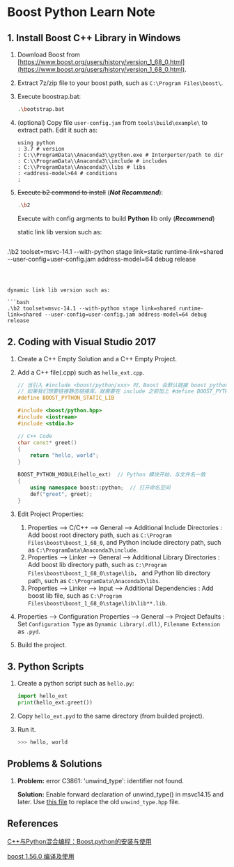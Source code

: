 # Boost Python Learn Note

## 1. Install Boost C++ Library in Windows

1. Download Boost from [https://www.boost.org/users/history/version_1_68_0.html](https://www.boost.org/users/history/version_1_68_0.html).

2. Extract 7z/zip file to your boost path, such as `C:\Program Files\boost\`.

3. Execute boostrap.bat:

   ```bash
   .\bootstrap.bat
   ```

4. (optional) Copy file `user-config.jam` from `tools\build\example\` to extract path. Edit it such as:

   ```jam
   using python
   : 3.7 # version
   : C:\\ProgramData\\Anaconda3\\python.exe # Interperter/path to dir
   : C:\\ProgramData\\Anaconda3\\include # includes
   : C:\\ProgramData\\Anaconda3\\libs # libs
   : <address-model>64 # conditions
   ;
   ```

5. ~~Execute b2 command to install~~ (***Not Recommend***):

   ```bash
   .\b2
   ```

   Execute with config argments to build **Python** lib only (***Recommend***) 

   static link lib version such as:
   
   ```bash
.\b2 toolset=msvc-14.1 --with-python stage link=static runtime-link=shared --user-config=user-config.jam address-model=64 debug release
   ```
   
   
   
   dynamic link lib version such as:
   
   ```bash
   .\b2 toolset=msvc-14.1 --with-python stage link=shared runtime-link=shared --user-config=user-config.jam address-model=64 debug release
   ```

## 2. Coding with Visual Studio 2017

1. Create a C++ Empty Solution and a C++ Empty Project.

2. Add a C++ file(.cpp) such as `hello_ext.cpp`.

   ```C++
   // 当引入 #include <boost/python/xxx> 时，Boost 会默认链接 boost_python 动态链接库，
   // 如果我们想要链接静态链接库，就需要在 include 之前加上 #define BOOST_PYTHON_STATIC_LIB
   #define BOOST_PYTHON_STATIC_LIB
   
   #include <boost/python.hpp>
   #include <iostream>
   #include <stdio.h>
   
   // C++ Code
   char const* greet()
   {
       return "hello, world";
   }
   
   BOOST_PYTHON_MODULE(hello_ext)  // Python 模块开始，与文件名一致
   {
       using namespace boost::python;  // 打开命名空间
       def("greet", greet);
   }
   ```

3. Edit Project Properties:
   1. Properties --> C/C++ --> General --> Additional Include Directories :  Add boost root directory path, such as `C:\Program Files\boost\boost_1_68_0`, and Python include directory path, such as `C:\ProgramData\Anaconda3\include`.
   2. Properties --> Linker --> General --> Additional Library Directories :  Add boost lib directory path, such as `C:\Program Files\boost\boost_1_68_0\stage\lib`， and Python lib directory path, such as `C:\ProgramData\Anaconda3\libs`.
   3. Properties --> Linker --> Input --> Additional Dependencies :  Add boost lib file, such as `C:\Program Files\boost\boost_1_68_0\stage\lib\lib**.lib`.
4. Properties --> Configuration Properties --> General --> Project Defaults :  Set `Configuration Type` as `Dynamic Library(.dll)`, `Filename Extension` as `.pyd`.
   
4. Build the project.

## 3. Python Scripts

1. Create a python script such as `hello.py`:

   ```python
   import hello_ext
   print(hello_ext.greet())
   ```

2. Copy `hello_ext.pyd` to the same directory (from builded project).

3. Run it.

   ```bash
   >>> hello, world
   ```

## Problems & Solutions

1. **Problem:** error C3861: 'unwind_type': identifier not found.

   **Solution:** Enable forward declaration of unwind_type() in msvc14.15 and later. Use [this file](https://github.com/boostorg/python/commit/0d0cd711a764a3b32d2cd19a1049eb9f36b4fd06) to replace the old `unwind_type.hpp` file.

## References

[C++与Python混合编程：Boost.python的安装与使用](https://www.jianshu.com/p/5ccf00a6ca28)

[boost 1.56.0 编译及使用](https://www.cnblogs.com/zhcncn/p/3950477.html)

